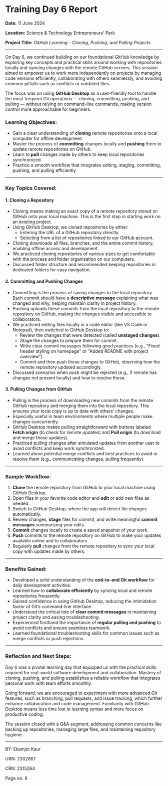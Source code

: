 # Training Day 6 Report  
**Date:** 11 June 2024  

**Location:** Science & Technology Entrepreneurs' Park  

**Project Title:** *GitHub Learning – Cloning, Pushing, and Pulling Projects*

---

On Day 6, we continued building on our foundational GitHub knowledge by exploring key concepts and practical skills around working with repositories locally and syncing changes with the remote GitHub servers. This session aimed to empower us to work more independently on projects by managing code versions efficiently, collaborating with others seamlessly, and avoiding common pitfalls such as conflicts or outdated files.

The focus was on using **GitHub Desktop** as a user-friendly tool to handle the most frequent Git operations — cloning, committing, pushing, and pulling — without relying on command-line commands, making version control more approachable for beginners.

### Learning Objectives:  
- Gain a clear understanding of **cloning** remote repositories onto a local computer for offline development.  
- Master the process of **committing** changes locally and **pushing** them to update remote repositories on GitHub.  
- Learn to **pull** changes made by others to keep local repositories synchronized.  
- Practice a smooth workflow that integrates editing, staging, committing, pushing, and pulling efficiently.

---

### Key Topics Covered:

#### 1. Cloning a Repository  
- Cloning means making an exact copy of a remote repository stored on GitHub onto your local machine. This is the first step in starting work on an existing project.  
- Using GitHub Desktop, we cloned repositories by either:  
  - Entering the URL of a GitHub repository directly.  
  - Selecting from a list of repositories linked to our GitHub account.  
- Cloning downloads all files, branches, and the entire commit history, enabling offline access and development.  
- We practiced cloning repositories of various sizes to get comfortable with the process and folder organization on our computers.  
- Discussed folder structure and recommended keeping repositories in dedicated folders for easy navigation.

#### 2. Committing and Pushing Changes  
- Committing is the process of saving changes to the local repository. Each commit should have a **descriptive message** explaining what was changed and why, helping maintain clarity in project history.  
- Pushing uploads these commits from the local repository to the remote repository on GitHub, making the changes visible and accessible to collaborators.  
- We practiced editing files locally in a code editor (like VS Code or Notepad), then switched to GitHub Desktop to:  
  - Review the changes that were detected (called **unstaged changes**).  
  - Stage the changes to prepare them for commit.  
  - Write clear commit messages following good practices (e.g., "Fixed header styling on homepage" or "Added README with project overview").  
  - Commit and then push these changes to GitHub, observing how the remote repository updated accordingly.  
- Discussed scenarios when push might be rejected (e.g., if remote has changes not present locally) and how to resolve these.

#### 3. Pulling Changes from GitHub  
- Pulling is the process of downloading new commits from the remote GitHub repository and merging them into the local repository. This ensures your local copy is up to date with others’ changes.  
- Especially useful in team environments where multiple people make changes concurrently.  
- GitHub Desktop makes pulling straightforward with buttons labeled **Fetch origin** (to check for remote updates) and **Pull origin** (to download and merge those updates).  
- Practiced pulling changes after simulated updates from another user to avoid conflicts and keep work synchronized.  
- Learned about potential merge conflicts and best practices to avoid or resolve them (e.g., communicating changes, pulling frequently).

---

### Sample Workflow:

1. **Clone** the remote repository from GitHub to your local machine using GitHub Desktop.  
2. Open files in your favorite code editor and **edit** or add new files as needed.  
3. Switch to GitHub Desktop, where the app will detect file changes automatically.  
4. Review changes, **stage** files for commit, and write meaningful **commit messages** summarizing your edits.  
5. **Commit** changes locally to create a saved snapshot of your work.  
6. **Push** commits to the remote repository on GitHub to make your updates available online and to collaborators.  
7. Regularly **pull** changes from the remote repository to sync your local copy with updates made by others.

---

### Benefits Gained:

- Developed a solid understanding of the **end-to-end Git workflow** for daily development activities.  
- Learned how to **collaborate efficiently** by syncing local and remote repositories frequently.  
- Gained confidence in using GitHub Desktop, reducing the intimidation factor of Git’s command-line interface.  
- Understood the critical role of **clear commit messages** in maintaining project clarity and easing troubleshooting.  
- Experienced firsthand the importance of **regular pulling and pushing** to avoid conflicts and ensure seamless teamwork.  
- Learned foundational troubleshooting skills for common issues such as merge conflicts or push rejections.

---

### Reflection and Next Steps:

Day 6 was a pivotal learning day that equipped us with the practical skills required for real-world software development and collaboration. Mastery of cloning, pushing, and pulling establishes a reliable workflow that integrates personal work with team efforts smoothly.

Going forward, we are encouraged to experiment with more advanced Git features, such as branching, pull requests, and issue tracking, which further enhance collaboration and code management. Familiarity with GitHub Desktop means less time lost in learning syntax and more focus on productive coding.

The session closed with a Q&A segment, addressing common concerns like backing up repositories, managing large files, and maintaining repository hygiene.

---

BY: Ekamjot Kaur  

URN: 2302867  

CRN: 2315264  

Page no. 6  
